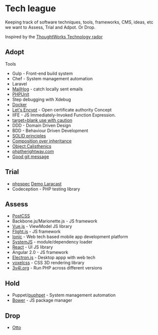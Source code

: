 # Tech league
Keeping track of software techniques, tools, frameworks, CMS, ideas, etc  we want to Assess, Trial and Adpot.
Or Drop.

Inspired by the [ThoughtWorks Technology rador](https://www.thoughtworks.com/radar)

## Adopt
Tools
 - Gulp - Front-end build system
 - Chef - System management automation
 - Laravel
 - [MailHog](https://github.com/mailhog/MailHog) - catch locally sent emails
 - [PHPUnit](https://phpunit.de/)
 - Step debugging with Xdebug
 - [Docker](https://www.docker.com/)
 - [Let's Encypt](https://letsencrypt.org/) - Open certificate authority
Concept
 - IIFE - JS Immediately-Invoked Function Expression.
 - [target=blank use with caution](https://mathiasbynens.github.io/rel-noopener/)
 - DDD - Domain Driven Design
 - BDD - Behaviour Driven Development
 - [SOLID principles](https://scotch.io/bar-talk/s-o-l-i-d-the-first-five-principles-of-object-oriented-design)
 - [Composition over inheritance](https://www.reddit.com/r/PHP/comments/3yaqlf/composition_over_inheritance_php_style/)
 - [Object Calisthenics](http://williamdurand.fr/2013/06/03/object-calisthenics/)
 - [phptherightway.com](http://www.phptherightway.com/)
 - [Good git message](https://chris.beams.io/posts/git-commit/)

## Trial
- [phpspec](http://www.phpspec.net/en/stable/) [Demo Laracast](https://laracasts.com/lessons/phpspec-is-so-good)
- Codeception - PHP testing library


## Assess
- [PostCSS](https://github.com/postcss/postcss)
- Backbone.js/Marionette.js - JS framework
- [Vue.js](http://vuejs.org/) - ViewModel JS library
- [Flight.js](https://flightjs.github.io/) - JS framework
- [Ionic](http://ionicframework.com/) - Web tech based mobile app development platform
- [SystemJS](https://github.com/systemjs/systemjs) - module/dependency loader
- [React](https://facebook.github.io/react/) - UI JS library
- Angular 2.0 - JS framework
- [Electron.js](http://electron.atom.io/) - Desktop appp with web tech
- [voxelcss](http://voxelcss.com/) - CSS 3D rendering library
- [3v4l.org](https://3v4l.org/) - Run PHP across different versions

## Hold
- Puppet/[puphpet](https://puphpet.com/) - System management automation
- [Bower](http://bower.io/) - JS package manager

## Drop
- [Otto](https://ottoproject.io/)
